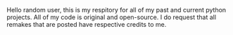 Hello random user, this is my respitory for all of my past and current python projects.
All of my code is original and open-source. I do request that all remakes that are posted have respective credits to me. 
